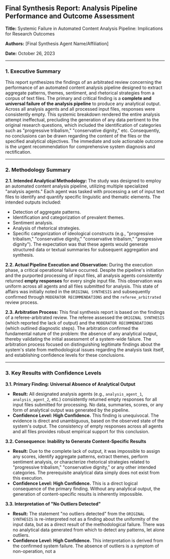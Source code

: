## Final Synthesis Report: Analysis Pipeline Performance and Outcome Assessment

**Title:** Systemic Failure in Automated Content Analysis Pipeline: Implications for Research Outcomes

**Authors:** [Final Synthesis Agent Name/Affiliation]

**Date:** October 26, 2023

---

### 1. Executive Summary

This report synthesizes the findings of an arbitrated review concerning the performance of an automated content analysis pipeline designed to extract aggregate patterns, themes, sentiment, and rhetorical strategies from a corpus of text files. The primary and critical finding is a **complete and universal failure of the analysis pipeline** to produce any analytical output. Across all analysis agents and all processed input files, responses were consistently empty. This systemic breakdown rendered the entire analysis attempt ineffectual, precluding the generation of any data pertinent to the original research questions, which included the identification of categories such as "progressive tribalism," "conservative dignity," etc. Consequently, no conclusions can be drawn regarding the content of the files or the specified analytical objectives. The immediate and sole actionable outcome is the urgent recommendation for comprehensive system diagnosis and rectification.

---

### 2. Methodology Summary

**2.1. Intended Analytical Methodology:**
The study was designed to employ an automated content analysis pipeline, utilizing multiple specialized "analysis agents." Each agent was tasked with processing a set of input text files to identify and quantify specific linguistic and thematic elements. The intended outputs included:
*   Detection of aggregate patterns.
*   Identification and categorization of prevalent themes.
*   Sentiment analysis.
*   Analysis of rhetorical strategies.
*   Specific categorization of ideological constructs (e.g., "progressive tribalism," "conservative dignity," "conservative tribalism," "progressive dignity").
The expectation was that these agents would generate structured data or textual summaries for subsequent aggregation and synthesis.

**2.2. Actual Pipeline Execution and Observation:**
During the execution phase, a critical operational failure occurred. Despite the pipeline's initiation and the purported processing of input files, all analysis agents consistently returned **empty responses** for every single input file. This observation was uniform across all agents and all files submitted for analysis. This state of affairs was initially noted in the `ORIGINAL SYNTHESIS` and subsequently confirmed through `MODERATOR RECOMMENDATIONS` and the `referee_arbitrated` review process.

**2.3. Arbitration Process:**
This final synthesis report is based on the findings of a referee-arbitrated review. The referee assessed the `ORIGINAL SYNTHESIS` (which reported the lack of output) and the `MODERATOR RECOMMENDATIONS` (which outlined diagnostic steps). The arbitration confirmed the fundamental nature of the problem: the absence of any analytical output, thereby validating the initial assessment of a system-wide failure. The arbitration process focused on distinguishing legitimate findings about the system's state from methodological issues regarding the analysis task itself, and establishing confidence levels for these conclusions.

---

### 3. Key Results with Confidence Levels

**3.1. Primary Finding: Universal Absence of Analytical Output**
*   **Result:** All designated analysis agents (e.g., `analysis_agent_1`, `analysis_agent_2`, etc.) consistently returned empty responses for all input files submitted for processing. No data, summaries, scores, or any form of analytical output was generated by the pipeline.
*   **Confidence Level:** **High Confidence.** This finding is unequivocal. The evidence is direct and unambiguous, based on the observed state of the system's output. The consistency of empty responses across all agents and all files provides robust empirical support for this conclusion.

**3.2. Consequence: Inability to Generate Content-Specific Results**
*   **Result:** Due to the complete lack of output, it was impossible to assign any scores, identify aggregate patterns, extract themes, perform sentiment analysis, or characterize rhetorical strategies related to "progressive tribalism," "conservative dignity," or any other intended categories. The prerequisite analytical data simply does not exist from this execution.
*   **Confidence Level:** **High Confidence.** This is a direct logical consequence of the primary finding. Without any analytical output, the generation of content-specific results is inherently impossible.

**3.3. Interpretation of "No Outliers Detected"**
*   **Result:** The statement "no outliers detected" from the `ORIGINAL SYNTHESIS` is re-interpreted not as a finding about the uniformity of the input data, but as a direct result of the methodological failure. There was no analytical data generated from which to detect any patterns, let alone outliers.
*   **Confidence Level:** **High Confidence.** This interpretation is derived from the confirmed system failure. The absence of outliers is a symptom of non-operation, not a